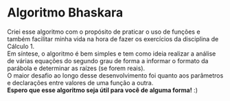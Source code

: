 # Algoritmo Bhaskara

Criei esse algoritmo com o propósito de praticar o uso de funções e também facilitar minha vida na hora de fazer os exercícios da disciplina de Cálculo 1.</br>
Em síntese, o algoritmo é bem simples e tem como ideia realizar a análise de várias equações do segundo grau de forma a informar o formato da parábola e determinar as raízes (se forem reais).</br>
O maior desafio ao longo desse desenvolvimento foi quanto aos parâmetros e declarações entre valores de uma função a outra.</br>
<b>Espero que esse algoritmo seja útil para você de alguma forma!</b> :)

